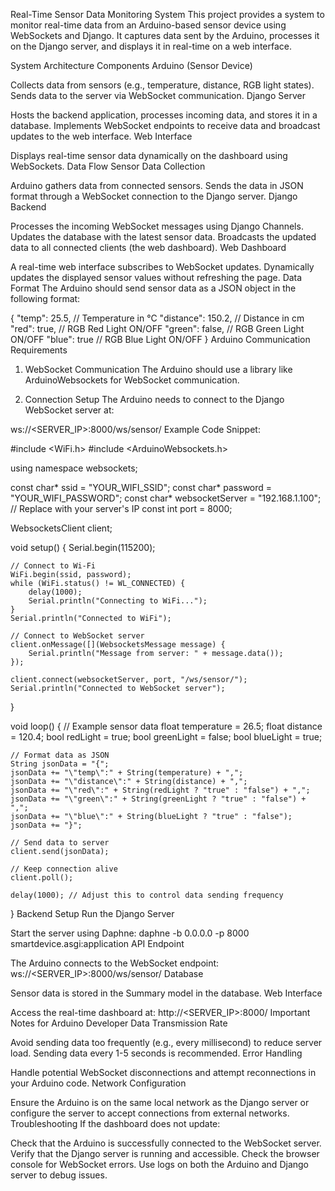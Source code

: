 Real-Time Sensor Data Monitoring System
This project provides a system to monitor real-time data from an Arduino-based sensor device using WebSockets and Django. It captures data sent by the Arduino, processes it on the Django server, and displays it in real-time on a web interface.

System Architecture
Components
Arduino (Sensor Device)

Collects data from sensors (e.g., temperature, distance, RGB light states).
Sends data to the server via WebSocket communication.
Django Server

Hosts the backend application, processes incoming data, and stores it in a database.
Implements WebSocket endpoints to receive data and broadcast updates to the web interface.
Web Interface

Displays real-time sensor data dynamically on the dashboard using WebSockets.
Data Flow
Sensor Data Collection

Arduino gathers data from connected sensors.
Sends the data in JSON format through a WebSocket connection to the Django server.
Django Backend

Processes the incoming WebSocket messages using Django Channels.
Updates the database with the latest sensor data.
Broadcasts the updated data to all connected clients (the web dashboard).
Web Dashboard

A real-time web interface subscribes to WebSocket updates.
Dynamically updates the displayed sensor values without refreshing the page.
Data Format
The Arduino should send sensor data as a JSON object in the following format:

{
    "temp": 25.5,         // Temperature in °C
    "distance": 150.2,    // Distance in cm
    "red": true,          // RGB Red Light ON/OFF
    "green": false,       // RGB Green Light ON/OFF
    "blue": true          // RGB Blue Light ON/OFF
}
Arduino Communication Requirements
1. WebSocket Communication
The Arduino should use a library like ArduinoWebsockets for WebSocket communication.

2. Connection Setup
The Arduino needs to connect to the Django WebSocket server at:

ws://<SERVER_IP>:8000/ws/sensor/
Example Code Snippet:

#include <WiFi.h>
#include <ArduinoWebsockets.h>

using namespace websockets;

const char* ssid = "YOUR_WIFI_SSID";
const char* password = "YOUR_WIFI_PASSWORD";
const char* websocketServer = "192.168.1.100"; // Replace with your server's IP
const int port = 8000;

WebsocketsClient client;

void setup() {
    Serial.begin(115200);
    
    // Connect to Wi-Fi
    WiFi.begin(ssid, password);
    while (WiFi.status() != WL_CONNECTED) {
        delay(1000);
        Serial.println("Connecting to WiFi...");
    }
    Serial.println("Connected to WiFi");

    // Connect to WebSocket server
    client.onMessage([](WebsocketsMessage message) {
        Serial.println("Message from server: " + message.data());
    });

    client.connect(websocketServer, port, "/ws/sensor/");
    Serial.println("Connected to WebSocket server");
}

void loop() {
    // Example sensor data
    float temperature = 26.5;
    float distance = 120.4;
    bool redLight = true;
    bool greenLight = false;
    bool blueLight = true;

    // Format data as JSON
    String jsonData = "{";
    jsonData += "\"temp\":" + String(temperature) + ",";
    jsonData += "\"distance\":" + String(distance) + ",";
    jsonData += "\"red\":" + String(redLight ? "true" : "false") + ",";
    jsonData += "\"green\":" + String(greenLight ? "true" : "false") + ",";
    jsonData += "\"blue\":" + String(blueLight ? "true" : "false");
    jsonData += "}";

    // Send data to server
    client.send(jsonData);

    // Keep connection alive
    client.poll();

    delay(1000); // Adjust this to control data sending frequency
}
Backend Setup
Run the Django Server

Start the server using Daphne:
daphne -b 0.0.0.0 -p 8000 smartdevice.asgi:application
API Endpoint

The Arduino connects to the WebSocket endpoint:
ws://<SERVER_IP>:8000/ws/sensor/
Database

Sensor data is stored in the Summary model in the database.
Web Interface

Access the real-time dashboard at:
http://<SERVER_IP>:8000/
Important Notes for Arduino Developer
Data Transmission Rate

Avoid sending data too frequently (e.g., every millisecond) to reduce server load. Sending data every 1-5 seconds is recommended.
Error Handling

Handle potential WebSocket disconnections and attempt reconnections in your Arduino code.
Network Configuration

Ensure the Arduino is on the same local network as the Django server or configure the server to accept connections from external networks.
Troubleshooting
If the dashboard does not update:

Check that the Arduino is successfully connected to the WebSocket server.
Verify that the Django server is running and accessible.
Check the browser console for WebSocket errors.
Use logs on both the Arduino and Django server to debug issues.

